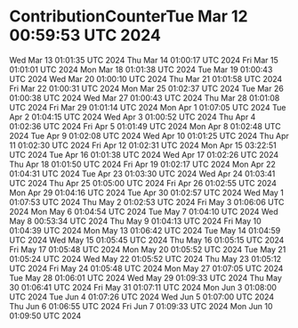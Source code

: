 # ContributionCounterTue Mar 12 00:59:53 UTC 2024
Wed Mar 13 01:01:35 UTC 2024
Thu Mar 14 01:00:17 UTC 2024
Fri Mar 15 01:01:01 UTC 2024
Mon Mar 18 01:01:38 UTC 2024
Tue Mar 19 01:00:43 UTC 2024
Wed Mar 20 01:00:10 UTC 2024
Thu Mar 21 01:01:58 UTC 2024
Fri Mar 22 01:00:31 UTC 2024
Mon Mar 25 01:02:37 UTC 2024
Tue Mar 26 01:00:38 UTC 2024
Wed Mar 27 01:00:43 UTC 2024
Thu Mar 28 01:01:08 UTC 2024
Fri Mar 29 01:01:14 UTC 2024
Mon Apr  1 01:07:05 UTC 2024
Tue Apr  2 01:04:15 UTC 2024
Wed Apr  3 01:00:52 UTC 2024
Thu Apr  4 01:02:36 UTC 2024
Fri Apr  5 01:01:49 UTC 2024
Mon Apr  8 01:02:48 UTC 2024
Tue Apr  9 01:02:08 UTC 2024
Wed Apr 10 01:01:25 UTC 2024
Thu Apr 11 01:02:30 UTC 2024
Fri Apr 12 01:02:31 UTC 2024
Mon Apr 15 03:22:51 UTC 2024
Tue Apr 16 01:01:38 UTC 2024
Wed Apr 17 01:02:26 UTC 2024
Thu Apr 18 01:01:50 UTC 2024
Fri Apr 19 01:02:17 UTC 2024
Mon Apr 22 01:04:31 UTC 2024
Tue Apr 23 01:03:30 UTC 2024
Wed Apr 24 01:03:41 UTC 2024
Thu Apr 25 01:05:00 UTC 2024
Fri Apr 26 01:02:55 UTC 2024
Mon Apr 29 01:04:16 UTC 2024
Tue Apr 30 01:02:57 UTC 2024
Wed May  1 01:07:53 UTC 2024
Thu May  2 01:02:53 UTC 2024
Fri May  3 01:06:06 UTC 2024
Mon May  6 01:04:54 UTC 2024
Tue May  7 01:04:10 UTC 2024
Wed May  8 00:53:34 UTC 2024
Thu May  9 01:04:13 UTC 2024
Fri May 10 01:04:39 UTC 2024
Mon May 13 01:06:42 UTC 2024
Tue May 14 01:04:59 UTC 2024
Wed May 15 01:05:45 UTC 2024
Thu May 16 01:05:15 UTC 2024
Fri May 17 01:05:48 UTC 2024
Mon May 20 01:05:52 UTC 2024
Tue May 21 01:05:24 UTC 2024
Wed May 22 01:05:52 UTC 2024
Thu May 23 01:05:12 UTC 2024
Fri May 24 01:05:48 UTC 2024
Mon May 27 01:07:05 UTC 2024
Tue May 28 01:06:01 UTC 2024
Wed May 29 01:09:33 UTC 2024
Thu May 30 01:06:41 UTC 2024
Fri May 31 01:07:11 UTC 2024
Mon Jun  3 01:08:00 UTC 2024
Tue Jun  4 01:07:26 UTC 2024
Wed Jun  5 01:07:00 UTC 2024
Thu Jun  6 01:06:55 UTC 2024
Fri Jun  7 01:09:33 UTC 2024
Mon Jun 10 01:09:50 UTC 2024
